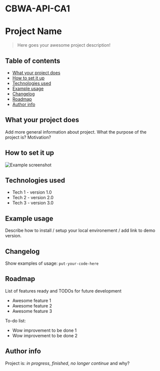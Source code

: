 # CBWA-API-CA1

# Project Name
> Here goes your awesome project description!

## Table of contents
* [What your project does](#what-your-project-does)
* [How to set it up](#How-to-set-it-up)
* [Technologies used](#technologies-used)
* [Example usage](#example-usage)
* [Changelog](#changelog)
* [Roadmap](#roadmap)
* [Author info](#author-info)

## What your project does
Add more general information about project. What the purpose of the project is? Motivation?

## How to set it up
![Example screenshot](./img/screenshot.png)

## Technologies used
* Tech 1 - version 1.0
* Tech 2 - version 2.0
* Tech 3 - version 3.0

## Example usage
Describe how to install / setup your local environement / add link to demo version.

## Changelog
Show examples of usage:
`put-your-code-here`

## Roadmap
List of features ready and TODOs for future development
* Awesome feature 1
* Awesome feature 2
* Awesome feature 3

To-do list:
* Wow improvement to be done 1
* Wow improvement to be done 2

## Author info
Project is: _in progress_, _finished_, _no longer continue_ and why?


